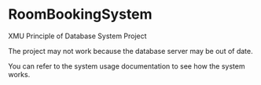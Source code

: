 # RoomBookingSystem
XMU Principle of Database System Project

The project may not work because the database server may be out of date.

You can refer to the system usage documentation to see how the system works.
